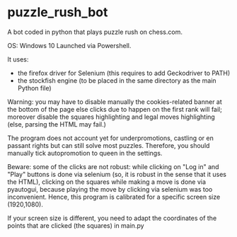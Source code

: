 # puzzle_rush_bot
A bot coded in python that plays puzzle rush on chess.com.

OS: Windows 10
Launched via Powershell.

It uses:
- the firefox driver for Selenium (this requires to add Geckodriver to PATH) 
- the stockfish engine (to be placed in the same directory as the main Python file)

Warning: you may have to disable manually the cookies-related banner at the bottom of the page else clicks due to happen on the first rank will fail; moreover disable the squares highlighting and legal moves highlighting (else, parsing the HTML may fail.) 

The program does not account yet for underpromotions, castling or en passant rights but can still solve most puzzles. Therefore, you should manually tick autopromotion to queen in the settings.

Beware: some of the clicks are not robust: while clicking on "Log in" and "Play" buttons is done via selenium (so, it is robust in the sense that it uses the HTML), clicking on the squares while making a move is done via pyautogui, because playing the move by clicking via selenium was too inconvenient.
Hence, this program is calibrated for a specific screen size (1920,1080).

If your screen size is different, you need to adapt the coordinates of the points that are clicked (the squares) in main.py
